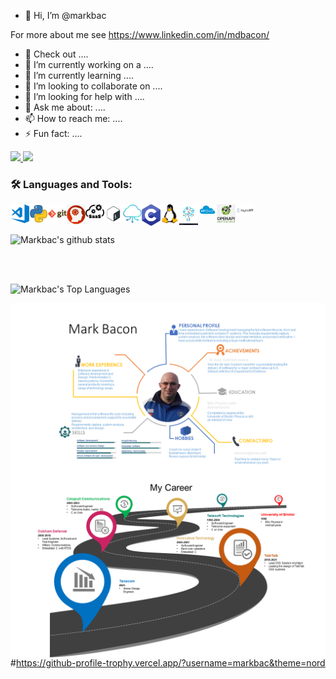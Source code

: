 - 👋 Hi, I’m @markbac

For more about me see https://www.linkedin.com/in/mdbacon/


- 📑 Check out ....
- 🔭 I’m currently working on a ....
- 🌱 I’m currently learning ....
- 👯 I’m looking to collaborate on ....
- 🤔 I’m looking for help with ....
- 💬 Ask me about: ....
- 📫 How to reach me: ....
- ⚡ Fun fact: ....

<p>
  <a href="https://twitter.com/streakymdb">
    <img src="https://img.shields.io/twitter/follow/streakymdb?label=Twitter&logo=twitter&style=for-the-badge" />
  </a>
  <a href="https://www.linkedin.com/in/mdbacon/">
    <img src="https://img.shields.io/badge/-LinkedIn-blue?style=for-the-badge&logo=linkedin" />
  </a>
</p>

### 🛠 Languages and Tools:
<img align="left" alt="Visual Studio Code" width="30px" src="https://raw.githubusercontent.com/markbac/markbac/main/visual-studio-code.png" />
<img align="left" alt="Python" width="30px" src="https://raw.githubusercontent.com/markbac/markbac/main/python.png" />
<img align="left" alt="Git" width="30px" src="https://raw.githubusercontent.com/markbac/markbac/main/git.png" />
<img align="left" alt="Solution Architecture" width="30px" src="https://raw.githubusercontent.com/markbac/markbac/main/SA.png" />
<img align="left" alt="SaaS Architecture" width="30px" src="https://raw.githubusercontent.com/markbac/markbac/main/Saas-arch.png" />
<img align="left" alt="Bash" width="30px" src="https://raw.githubusercontent.com/markbac/markbac/main/bash.png" />
<img align="left" alt="Cloud Architecture" width="30px" src="https://raw.githubusercontent.com/markbac/markbac/main/cloud-arch.png" />
<img align="left" alt="C" width="30px" src="https://raw.githubusercontent.com/markbac/markbac/main/c.png" />
<img align="left" alt="Linux" width="30px" src="https://raw.githubusercontent.com/markbac/markbac/main/linux.png" />
<img align="left" alt="IoT" width="30px" src="https://raw.githubusercontent.com/markbac/markbac/main/iot.jpg" />
<img align="left" alt="REST" width="30px" src="https://raw.githubusercontent.com/markbac/markbac/main/REST.png" />
<img align="left" alt="OpenAPI" width="30px" src="https://raw.githubusercontent.com/markbac/markbac/main/open-api.png" />
<img align="left" alt="Async-API" width="30px" src="https://raw.githubusercontent.com/markbac/markbac/main/asynapi.png" />


</br>
</br>

![Markbac's github stats](https://github-readme-stats.vercel.app/api?username=markbac&count_private=true&show_icons=true&theme=tokyonight)

</br>
</br>

![Markbac's Top Languages](https://github-readme-stats.vercel.app/api/top-langs/?username=markbac&layout=compact)

<img align="left" src="https://raw.githubusercontent.com/markbac/markbac/main/Slide1.png" />
<img align="left" src="https://raw.githubusercontent.com/markbac/markbac/main/Slide2.png" />


#https://github-profile-trophy.vercel.app/?username=markbac&theme=nord
